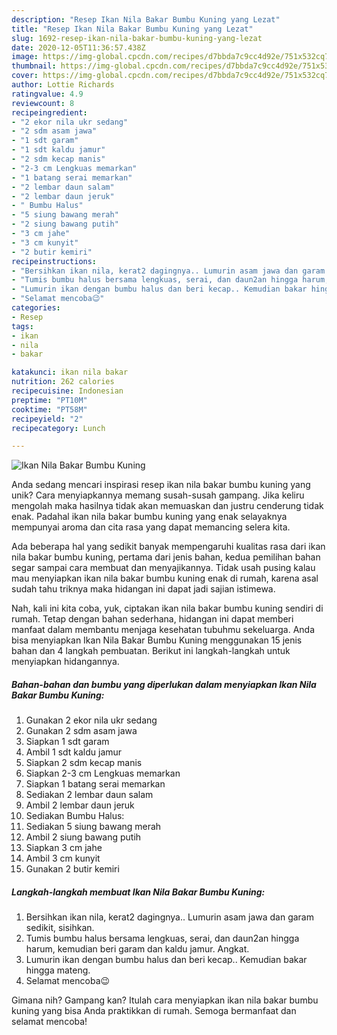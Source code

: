 ```yaml
---
description: "Resep Ikan Nila Bakar Bumbu Kuning yang Lezat"
title: "Resep Ikan Nila Bakar Bumbu Kuning yang Lezat"
slug: 1692-resep-ikan-nila-bakar-bumbu-kuning-yang-lezat
date: 2020-12-05T11:36:57.438Z
image: https://img-global.cpcdn.com/recipes/d7bbda7c9cc4d92e/751x532cq70/ikan-nila-bakar-bumbu-kuning-foto-resep-utama.jpg
thumbnail: https://img-global.cpcdn.com/recipes/d7bbda7c9cc4d92e/751x532cq70/ikan-nila-bakar-bumbu-kuning-foto-resep-utama.jpg
cover: https://img-global.cpcdn.com/recipes/d7bbda7c9cc4d92e/751x532cq70/ikan-nila-bakar-bumbu-kuning-foto-resep-utama.jpg
author: Lottie Richards
ratingvalue: 4.9
reviewcount: 8
recipeingredient:
- "2 ekor nila ukr sedang"
- "2 sdm asam jawa"
- "1 sdt garam"
- "1 sdt kaldu jamur"
- "2 sdm kecap manis"
- "2-3 cm Lengkuas memarkan"
- "1 batang serai memarkan"
- "2 lembar daun salam"
- "2 lembar daun jeruk"
- " Bumbu Halus"
- "5 siung bawang merah"
- "2 siung bawang putih"
- "3 cm jahe"
- "3 cm kunyit"
- "2 butir kemiri"
recipeinstructions:
- "Bersihkan ikan nila, kerat2 dagingnya.. Lumurin asam jawa dan garam sedikit, sisihkan."
- "Tumis bumbu halus bersama lengkuas, serai, dan daun2an hingga harum, kemudian beri garam dan kaldu jamur. Angkat."
- "Lumurin ikan dengan bumbu halus dan beri kecap.. Kemudian bakar hingga mateng."
- "Selamat mencoba😉"
categories:
- Resep
tags:
- ikan
- nila
- bakar

katakunci: ikan nila bakar 
nutrition: 262 calories
recipecuisine: Indonesian
preptime: "PT10M"
cooktime: "PT58M"
recipeyield: "2"
recipecategory: Lunch

---
```



![Ikan Nila Bakar Bumbu Kuning](https://img-global.cpcdn.com/recipes/d7bbda7c9cc4d92e/751x532cq70/ikan-nila-bakar-bumbu-kuning-foto-resep-utama.jpg)

Anda sedang mencari inspirasi resep ikan nila bakar bumbu kuning yang unik? Cara menyiapkannya memang susah-susah gampang. Jika keliru mengolah maka hasilnya tidak akan memuaskan dan justru cenderung tidak enak. Padahal ikan nila bakar bumbu kuning yang enak selayaknya mempunyai aroma dan cita rasa yang dapat memancing selera kita.



Ada beberapa hal yang sedikit banyak mempengaruhi kualitas rasa dari ikan nila bakar bumbu kuning, pertama dari jenis bahan, kedua pemilihan bahan segar sampai cara membuat dan menyajikannya. Tidak usah pusing kalau mau menyiapkan ikan nila bakar bumbu kuning enak di rumah, karena asal sudah tahu triknya maka hidangan ini dapat jadi sajian istimewa.


Nah, kali ini kita coba, yuk, ciptakan ikan nila bakar bumbu kuning sendiri di rumah. Tetap dengan bahan sederhana, hidangan ini dapat memberi manfaat dalam membantu menjaga kesehatan tubuhmu sekeluarga. Anda bisa menyiapkan Ikan Nila Bakar Bumbu Kuning menggunakan 15 jenis bahan dan 4 langkah pembuatan. Berikut ini langkah-langkah untuk menyiapkan hidangannya.

<!--inarticleads1-->

##### Bahan-bahan dan bumbu yang diperlukan dalam menyiapkan Ikan Nila Bakar Bumbu Kuning:

1. Gunakan 2 ekor nila ukr sedang
1. Gunakan 2 sdm asam jawa
1. Siapkan 1 sdt garam
1. Ambil 1 sdt kaldu jamur
1. Siapkan 2 sdm kecap manis
1. Siapkan 2-3 cm Lengkuas memarkan
1. Siapkan 1 batang serai memarkan
1. Sediakan 2 lembar daun salam
1. Ambil 2 lembar daun jeruk
1. Sediakan  Bumbu Halus:
1. Sediakan 5 siung bawang merah
1. Ambil 2 siung bawang putih
1. Siapkan 3 cm jahe
1. Ambil 3 cm kunyit
1. Gunakan 2 butir kemiri




<!--inarticleads2-->

##### Langkah-langkah membuat Ikan Nila Bakar Bumbu Kuning:

1. Bersihkan ikan nila, kerat2 dagingnya.. Lumurin asam jawa dan garam sedikit, sisihkan.
1. Tumis bumbu halus bersama lengkuas, serai, dan daun2an hingga harum, kemudian beri garam dan kaldu jamur. Angkat.
1. Lumurin ikan dengan bumbu halus dan beri kecap.. Kemudian bakar hingga mateng.
1. Selamat mencoba😉




Gimana nih? Gampang kan? Itulah cara menyiapkan ikan nila bakar bumbu kuning yang bisa Anda praktikkan di rumah. Semoga bermanfaat dan selamat mencoba!
